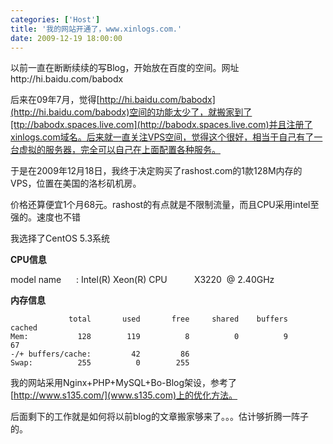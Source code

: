 ```yaml
---
categories: ['Host']
title: '我的网站开通了，www.xinlogs.com.'
date: 2009-12-19 18:00:00
---
```


以前一直在断断续续的写Blog，开始放在百度的空间。网址http://hi.baidu.com/babodx

后来在09年7月，觉得[http://hi.baidu.com/babodx](http://hi.baidu.com/babodx)空间的功能太少了，就搬家到了[ttp://babodx.spaces.live.com](http://babodx.spaces.live.com)并且注册了xinlogs.com域名。后来就一直关注VPS空间，觉得这个很好，相当于自己有了一台虚拟的服务器，完全可以自己在上面配置各种服务。

于是在2009年12月18日，我终于决定购买了rashost.com的1款128M内存的VPS，位置在美国的洛杉矶机房。

价格还算便宜1个月68元。rashost的有点就是不限制流量，而且CPU采用intel至强的。速度也不错

我选择了CentOS 5.3系统

**CPU信息**

model name      : Intel(R) Xeon(R) CPU           X3220  @ 2.40GHz

**内存信息**

```
             total       used       free     shared    buffers     cached
Mem:           128        119          8          0          9         67
-/+ buffers/cache:         42         86
Swap:          255          0        255
```
我的网站采用Nginx+PHP+MySQL+Bo-Blog架设，参考了[http://www.s135.com/](www.s135.com)上的优化方法。

后面剩下的工作就是如何将以前blog的文章搬家够来了。。。估计够折腾一阵子的。
